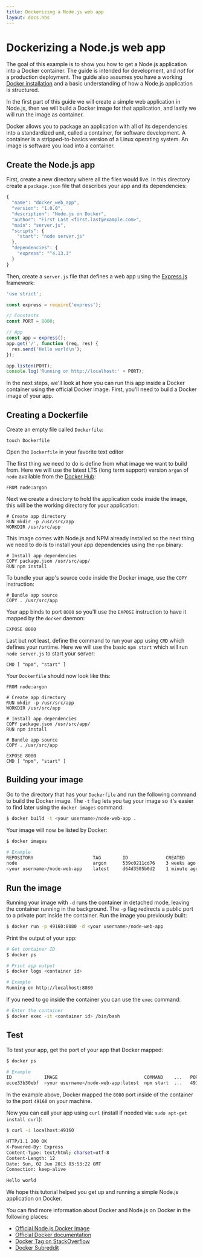 ```yaml
---
title: Dockerizing a Node.js web app
layout: docs.hbs
---
```


# Dockerizing a Node.js web app

The goal of this example is to show you how to get a Node.js application into a
Docker container. The guide is intended for development, and *not* for a
production deployment. The guide also assumes you have a working [Docker
installation](https://docs.docker.com/engine/installation/) and a basic
understanding of how a Node.js application is structured.

In the first part of this guide we will create a simple web application in
Node.js, then we will build a Docker image for that application, and lastly we
will run the image as container.

Docker allows you to package an application with all of its dependencies into a
standardized unit, called a container, for software development. A container is
a stripped-to-basics version of a Linux operating system. An image is software
you load into a container.

## Create the Node.js app

First, create a new directory where all the files would live. In this directory
create a `package.json` file that describes your app and its dependencies:

```javascript
{
  "name": "docker_web_app",
  "version": "1.0.0",
  "description": "Node.js on Docker",
  "author": "First Last <first.last@example.com>",
  "main": "server.js",
  "scripts": {
    "start": "node server.js"
  },
  "dependencies": {
    "express": "^4.13.3"
  }
}
```

Then, create a `server.js` file that defines a web app using the
[Express.js](http://expressjs.com/) framework:

```javascript
'use strict';

const express = require('express');

// Constants
const PORT = 8080;

// App
const app = express();
app.get('/', function (req, res) {
  res.send('Hello world\n');
});

app.listen(PORT);
console.log('Running on http://localhost:' + PORT);
```

In the next steps, we'll look at how you can run this app inside a Docker
container using the official Docker image. First, you'll need to build a Docker
image of your app.

## Creating a Dockerfile

Create an empty file called `Dockerfile`:

```markup
touch Dockerfile
```

Open the `Dockerfile` in your favorite text editor

The first thing we need to do is define from what image we want to build from.
Here we will use the latest LTS (long term support) version `argon` of `node`
available from the [Docker Hub](https://hub.docker.com/):

```docker
FROM node:argon
```

Next we create a directory to hold the application code inside the image, this
will be the working directory for your application:

```docker
# Create app directory
RUN mkdir -p /usr/src/app
WORKDIR /usr/src/app
```

This image comes with Node.js and NPM already installed so the next thing we
need to do is to install your app dependencies using the `npm` binary:

```docker
# Install app dependencies
COPY package.json /usr/src/app/
RUN npm install
```

To bundle your app's source code inside the Docker image, use the `COPY`
instruction:

```docker
# Bundle app source
COPY . /usr/src/app
```

Your app binds to port `8080` so you'll use the `EXPOSE` instruction to have it
mapped by the `docker` daemon:

```docker
EXPOSE 8080
```

Last but not least, define the command to run your app using `CMD` which defines
your runtime. Here we will use the basic `npm start` which will run 
`node server.js` to start your server:

```docker
CMD [ "npm", "start" ]
```

Your `Dockerfile` should now look like this:

```docker
FROM node:argon

# Create app directory
RUN mkdir -p /usr/src/app
WORKDIR /usr/src/app

# Install app dependencies
COPY package.json /usr/src/app/
RUN npm install

# Bundle app source
COPY . /usr/src/app

EXPOSE 8080
CMD [ "npm", "start" ]
```

## Building your image

Go to the directory that has your `Dockerfile` and run the following command to
build the Docker image. The `-t` flag lets you tag your image so it's easier to
find later using the `docker images` command:

```bash
$ docker build -t <your username>/node-web-app .
```

Your image will now be listed by Docker:

```bash
$ docker images

# Example
REPOSITORY                      TAG        ID              CREATED
node                            argon      539c0211cd76    3 weeks ago
<your username>/node-web-app    latest     d64d3505b0d2    1 minute ago
```

## Run the image

Running your image with `-d` runs the container in detached mode, leaving the
container running in the background. The `-p` flag redirects a public port to a
private port inside the container. Run the image you previously built:

```bash
$ docker run -p 49160:8080 -d <your username>/node-web-app
```

Print the output of your app:

```bash
# Get container ID
$ docker ps

# Print app output
$ docker logs <container id>

# Example
Running on http://localhost:8080
```

If you need to go inside the container you can use the `exec` command:

```bash
# Enter the container
$ docker exec -it <container id> /bin/bash
```

## Test

To test your app, get the port of your app that Docker mapped:

```bash
$ docker ps

# Example
ID            IMAGE                                COMMAND    ...   PORTS
ecce33b30ebf  <your username>/node-web-app:latest  npm start  ...   49160->8080
```

In the example above, Docker mapped the `8080` port inside of the container to
the port `49160` on your machine.

Now you can call your app using `curl` (install if needed via: `sudo apt-get
install curl`):

```bash
$ curl -i localhost:49160

HTTP/1.1 200 OK
X-Powered-By: Express
Content-Type: text/html; charset=utf-8
Content-Length: 12
Date: Sun, 02 Jun 2013 03:53:22 GMT
Connection: keep-alive

Hello world
```

We hope this tutorial helped you get up and running a simple Node.js application
on Docker.

You can find more information about Docker and Node.js on Docker in the
following places:

* [Official Node.js Docker Image](https://registry.hub.docker.com/_/node/)
* [Official Docker documentation](https://docs.docker.com/)
* [Docker Tag on StackOverflow](http://stackoverflow.com/questions/tagged/docker)
* [Docker Subreddit](https://reddit.com/r/docker)

